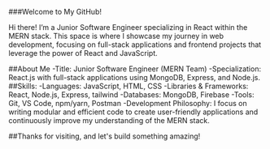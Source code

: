 ###Welcome to My GitHub!

Hi there! I’m a Junior Software Engineer specializing in React within the MERN stack. This space is where I showcase my journey in web development, focusing on full-stack applications and frontend projects that leverage the power of React and JavaScript.

##About Me
-Title: Junior Software Engineer (MERN Team)
-Specialization: React.js with full-stack applications using MongoDB, Express, and Node.js.
##Skills:
-Languages: JavaScript, HTML, CSS
-Libraries & Frameworks: React, Node.js, Express, tailwind
-Databases: MongoDB, Firebase
-Tools: Git, VS Code, npm/yarn, Postman
-Development Philosophy: I focus on writing modular and efficient code to create user-friendly applications and continuously improve my understanding of the MERN stack.


##Thanks for visiting, and let's build something amazing!
